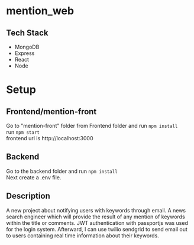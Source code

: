 # mention_web

## Tech Stack
- MongoDB
- Express
- React
- Node

# Setup
## Frontend/mention-front

Go to "mention-front" folder from Frontend folder and run `npm install`
<br />
run `npm start`
<br />
frontend url is http://localhost:3000

## Backend

Go to the backend folder and run `npm install`
<br />
Next create a .env file.

## Description

A new project about notifying users with keywords through email. A news search engineer which will provide the result of any mention of keywords within the title or comments. JWT authentication with passportjs was used for the login system. Afterward, I can use twilio sendgrid to send email out to users containing real time information about their keywords. 

